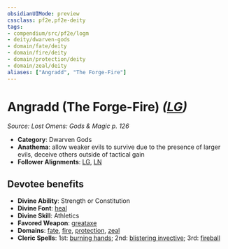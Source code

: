 ```yaml
---
obsidianUIMode: preview
cssclass: pf2e,pf2e-deity
tags:
- compendium/src/pf2e/logm
- deity/dwarven-gods
- domain/fate/deity
- domain/fire/deity
- domain/protection/deity
- domain/zeal/deity
aliases: ["Angradd", "The Forge-Fire"]
---
```

# Angradd (The Forge-Fire) *([LG](../../../rules/traits/lawful-goo-b1.md))*  
*Source: Lost Omens: Gods & Magic p. 126*  

- **Category**: Dwarven Gods
- **Anathema**: allow weaker evils to survive due to the presence of larger evils, deceive others outside of tactical gain
- **Follower Alignments**: [LG](../../../rules/traits/lawful-goo-b1.md), [LN](../../../rules/traits/lawful-neutral-b1.md)

## Devotee benefits

- **Divine Ability**: Strength or Constitution
- **Divine Font**: [heal](../../spells/heal.md)
- **Divine Skill**: Athletics
- **Favored Weapon**: [greataxe](../../equipment/items/greataxe.md)
- **Domains**: [fate](../domains.md#Fate), [fire](../domains.md#Fire), [protection](../domains.md#Protection), [zeal](../domains.md#Zeal)
- **Cleric Spells**: 1st: [burning hands](../../spells/burning-hands.md); 2nd: [blistering invective](../../spells/blistering-invective-apg.md); 3rd: [fireball](../../spells/fireball.md)